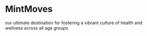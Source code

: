 # MintMoves
our ultimate destination for fostering a vibrant culture of health and wellness across all age groups.

